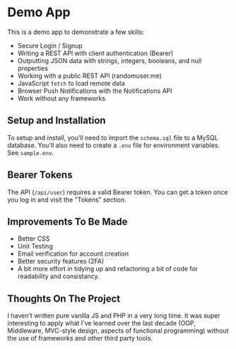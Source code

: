 # Demo App

This is a demo app to demonstrate a few skills:

* Secure Login / Signup
* Writing a REST API with client authentication (Bearer)
* Outputting JSON data with strings, integers, booleans, and null properties
* Working with a public REST API (randomuser.me)
* JavaScript `fetch` to load remote data
* Browser Push Notifications with the Notifications API
* Work without any frameworks

## Setup and Installation

To setup and install, you'll need to import the `schema.sql` file to a MySQL
database. You'll also need to create a `.env` file for environment variables.
See `sample.env`.

## Bearer Tokens

The API (`/api/user`) requires a valid Bearer token. You can get a token once
you log in and visit the "Tokens" section.

## Improvements To Be Made

* Better CSS
* Unit Testing
* Email verification for account creation
* Better security features (2FA)
* A bit more effort in tidying up and refactoring a bit of code for readability
and consistancy.

## Thoughts On The Project

I haven't written pure vanilla JS and PHP in a very long time. It was super
interesting to apply what I've learned over the last decade (OOP, Middleware,
MVC-style design, aspects of functional programming) without the use of
frameworks and other third party tools.